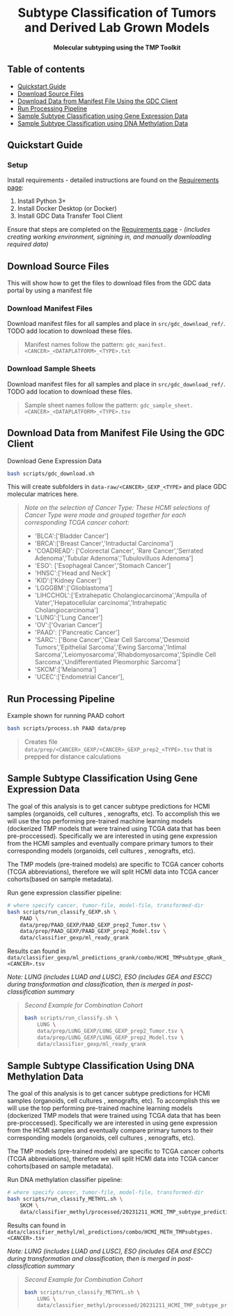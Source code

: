 <h1 align="center">Subtype Classification of Tumors and Derived Lab Grown Models</h1>
<h4 align="center">Molecular subtyping using the TMP Toolkit</h4>


## Table of contents
- [Quickstart Guide](#quickstart-guide)
- [Download Source Files](#download-source-files)
- [Download Data from Manifest File Using the GDC Client](#download-data-from-manifest-file-using-the-gdc-client)
- [Run Processing Pipeline](#run-processing-pipeline)
- [Sample Subtype Classification using Gene Expression Data](#sample-subtype-classification-using-gene-expression-data)
- [Sample Subtype Classification using DNA Methylation Data](#sample-subtype-classification-using-dna-methylation-data)

## Quickstart Guide

### Setup

Install requirements - detailed instructions are found on the [Requirements page](doc/requirements.md):

1. Install Python 3+
2. Install Docker Desktop (or Docker)
4. Install GDC Data Transfer Tool Client

Ensure that steps are completed on the [Requirements page](doc/requirements.md) - *(includes creating working environment, signining in, and manually downloading required data)*

## Download Source Files

This will show how to get the files to download files from the GDC data portal by using a manifest file

### Download Manifest Files

Download manifest files for all samples and place in `src/gdc_download_ref/`. TODO add location to download these files.

> Manifest names follow the pattern: `gdc_manifest.<CANCER>_<DATAPLATFORM>_<TYPE>.txt`

### Download Sample Sheets

Download manifest files for all samples and place in `src/gdc_download_ref/`. TODO add location to download these files.

> Sample sheet names follow the pattern: `gdc_sample_sheet.<CANCER>_<DATAPLATFORM>_<TYPE>.tsv`

## Download Data from Manifest File Using the GDC Client
Download Gene Expression Data
```bash
bash scripts/gdc_download.sh
```

This will create subfolders in `data-raw/<CANCER>_GEXP_<TYPE>` and place GDC molecular matrices here.

> *Note on the selection of Cancer Type: These HCMI selections of Cancer Type were made and grouped together for each corresponding TCGA cancer cohort:*
>
> + 'BLCA':['Bladder Cancer']
> + 'BRCA':['Breast Cancer','Intraductal Carcinoma']
> + 'COADREAD': ['Colorectal Cancer', 'Rare Cancer','Serrated Adenoma','Tubular Adenoma','Tubulovilluos Adenoma']
> + 'ESO': ['Esophageal Cancer','Stomach Cancer']
> + 'HNSC':['Head and Neck']
> + 'KID':['Kidney Cancer']
> + 'LGGGBM':['Glioblastoma']
> + 'LIHCCHOL':['Extrahepatic Cholangiocarcinoma','Ampulla of Vater','Hepatocellular carcinoma','Intrahepatic Cholangiocarcinoma']
> + 'LUNG':['Lung Cancer']
> + 'OV':['Ovarian Cancer']
> + 'PAAD': ['Pancreatic Cancer']
> + 'SARC': ['Bone Cancer','Clear Cell Sarcoma','Desmoid Tumors','Epithelial Sarcoma','Ewing Sarcoma','Intimal Sarcoma','Leiomyosarcoma','Rhabdomyosarcoma','Spindle Cell Sarcoma','Undifferentiated Pleomorphic Sarcoma']
> + 'SKCM':['Melanoma']
> + 'UCEC':['Endometrial Cancer'],


## Run Processing Pipeline
Example shown for running PAAD cohort
```bash
bash scripts/process.sh PAAD data/prep
```

> Creates file `data/prep/<CANCER>_GEXP/<CANCER>_GEXP_prep2_<TYPE>.tsv` that is prepped for distance calculations

## Sample Subtype Classification Using Gene Expression Data
The goal of this analysis is to get cancer subtype predictions for HCMI samples (organoids, cell cultures , xenografts, etc). To accomplish this we will use the top performing pre-trained machine learning models (dockerized TMP models that were trained using TCGA data that has been pre-proccessed). Specifically we are interested in using gene expression from the HCMI samples and eventually compare primary tumors to their corresponding models (organoids, cell cultures , xenografts, etc).

The TMP models (pre-trained models) are specific to TCGA cancer cohorts (TCGA abbreviations), therefore we will split HCMI data into TCGA cancer cohorts(based on sample metadata).

Run gene expression classifier pipeline:
```bash
# where specify cancer, tumor-file, model-file, transformed-dir
bash scripts/run_classify_GEXP.sh \
    PAAD \
    data/prep/PAAD_GEXP/PAAD_GEXP_prep2_Tumor.tsv \
    data/prep/PAAD_GEXP/PAAD_GEXP_prep2_Model.tsv \
    data/classifier_gexp/ml_ready_qrank
```

Results can found in `data/classifier_gexp/ml_predictions_qrank/combo/HCMI_TMPsubtype_qRank_<CANCER>.tsv `

*Note: LUNG (includes LUAD and LUSC), ESO (includes GEA and ESCC) during transformation and classification, then is merged in post-classification summary*

> *Second Example for Combination Cohort*
> ```bash
> bash scripts/run_classify.sh \
>     LUNG \
>     data/prep/LUNG_GEXP/LUNG_GEXP_prep2_Tumor.tsv \
>     data/prep/LUNG_GEXP/LUNG_GEXP_prep2_Model.tsv \
>     data/classifier_gexp/ml_ready_qrank 
> ```

## Sample Subtype Classification Using DNA Methylation Data
The goal of this analysis is to get cancer subtype predictions for HCMI samples (organoids, cell cultures , xenografts, etc). To accomplish this we will use the top performing pre-trained machine learning models (dockerized TMP models that were trained using TCGA data that has been pre-proccessed). Specifically we are interested in using gene expression from the HCMI samples and eventually compare primary tumors to their corresponding models (organoids, cell cultures , xenografts, etc).

The TMP models (pre-trained models) are specific to TCGA cancer cohorts (TCGA abbreviations), therefore we will split HCMI data into TCGA cancer cohorts(based on sample metadata).

Run DNA methylation classifier pipeline:
```bash
# where specify cancer, tumor-file, model-file, transformed-dir
bash scripts/run_classify_METHYL.sh \
    SKCM \
    data/classifier_methyl/processed/20231211_HCMI_TMP_subtype_prediction_feature_matrix_SKCM.tsv
```

Results can found in `data/classifier_methyl/ml_predictions/combo/HCMI_METH_TMPsubtypes.<CANCER>.tsv`

*Note: LUNG (includes LUAD and LUSC), ESO (includes GEA and ESCC) during transformation and classification, then is merged in post-classification summary*

> *Second Example for Combination Cohort*
> ```bash
> bash scripts/run_classify_METHYL.sh \
>     LUNG \
>     data/classifier_methyl/processed/20231211_HCMI_TMP_subtype_prediction_feature_matrix_LUNG.tsv
> ```